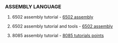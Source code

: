 ### ASSEMBLY LANGUAGE

1. 6502 assembly tutorial - [6502 assembly](https://skilldrick.github.io/easy6502/)

2. 6502 assembly tutorial and tools  - [6502 assembly](http://6502.org/tutorials/)

3. 8085 assembly tutorial - [8085 tutorials points](https://www.youtube.com/watch?v=cxo9RgbPwg8&list=PLWPirh4EWFpFDi8bggPYOiMLlD1D_bBPM)
